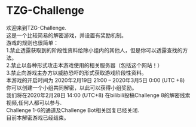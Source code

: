# TZG-Challenge
欢迎来到TZG-Challenge.   
这是一个比较简易的解密游戏，并设置有奖励机制。   
游戏的规则也很简单：   
1.禁止透露获取到的阶段性资料给除小组内的其他人，但是你可以透露查找的方法。   
2.禁止以各种形式攻击本游戏使用的相关服务器（包括这个网站！）   
3.禁止向游戏主办方以威胁恐吓的形式获取游戏阶段性资料。   
本游戏的开启时间为 2020年2月19日 21:00 – 2020年3月5日 0:00 (UTC +8)   
你可以创建一个小组共同解密，以此可以获得小组奖励。   
我们将在2020年2月28日 14:00 (UTC+8) 在bilibili投稿Challenge 8的解密线索视频,任何人都可以参与.   
Challenge 1-6的通道及Challenge Bot相关回复已经关闭.   
目前本解密游戏已经结束。
